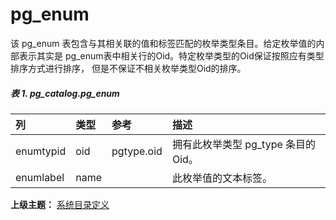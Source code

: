# pg\_enum

该 pg\_enum 表包含与其相关联的值和标签匹配的枚举类型条目。给定枚举值的内部表示其实是 pg\_enum表中相关行的Oid。特定枚举类型的Oid保证按照应有类型排序方式进行排序， 但是不保证不相关枚举类型Oid的排序。

##### 表 1. pg\_catalog.pg\_enum

| 列 | 类型 | 参考 | 描述 |
| :--- | :--- | :--- | :--- |
| enumtypid | oid | pgtype.oid | 拥有此枚举类型 pg\_type 条目的Oid。 |
| enumlabel | name |  | 此枚举值的文本标签。 |

**上级主题：** [系统目录定义](./README.md)
